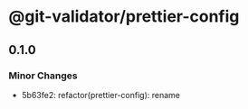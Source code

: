 # @git-validator/prettier-config

## 0.1.0

### Minor Changes

- 5b63fe2: refactor(prettier-config): rename
